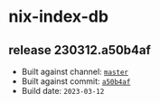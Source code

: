 # nix-index-db
## release 230312.a50b4af
- Built against channel: [`master`](https://github.com/nixos/nixpkgs/tree/master)
- Built against commit: [`a50b4af`](https://github.com/NixOS/nixpkgs/commit/a50b4af009df0b5e31a1eed60096bfab0569d268)
- Build date: `2023-03-12`

